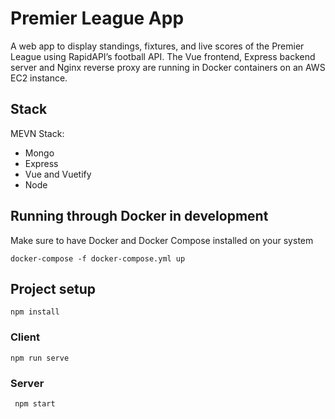 # Premier League App

A web app to display standings, fixtures, and live scores of the Premier League using RapidAPI’s football API. The Vue frontend, Express backend server and Nginx reverse proxy are running in Docker containers on an AWS EC2 instance.

## Stack

MEVN Stack:

- Mongo
- Express
- Vue and Vuetify
- Node

## Running through Docker in development

Make sure to have Docker and Docker Compose installed on your system

`docker-compose -f docker-compose.yml up`

## Project setup

`npm install`

### Client

`npm run serve`

### Server

` npm start`

